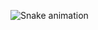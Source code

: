 ![Snake animation](https://github.com/maykellri/maykellri/blob/output/github-contribution-grid-snake.svg)
